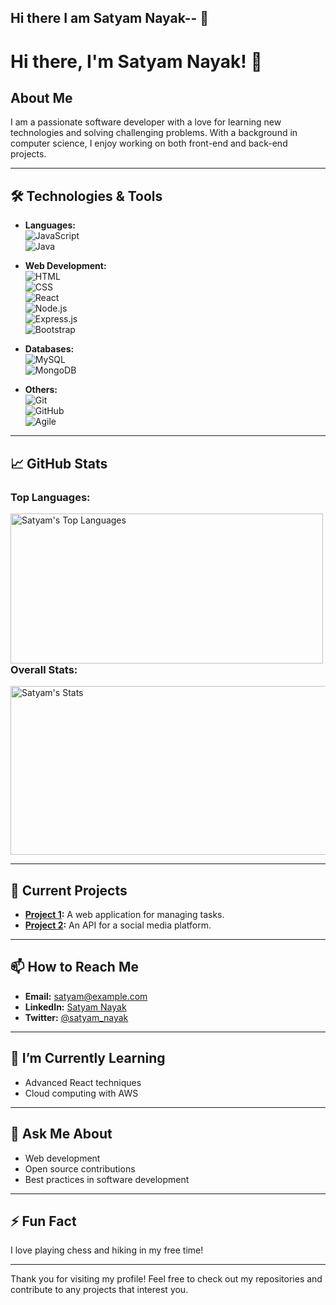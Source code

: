 ## Hi there I am Satyam Nayak-- 👋

<!--
**Satyam-Nayak/Satyam-Nayak** is a ✨ _special_ ✨ repository because its `README.md` (this file) appears on your GitHub profile.

Here are some ideas to get you started:

- 🔭 I’m currently working on ...
- 🌱 I’m currently learning ...
- 👯 I’m looking to collaborate on ...
- 🤔 I’m looking for help with ...
- 💬 Ask me about ...
- 📫 How to reach me: ...
- 😄 Pronouns: ...
- ⚡ Fun fact: ...

<p><img align="left" src="https://github-readme-stats.vercel.app/api/top-langs?username=Satyam-Nayak&show_icons=true&locale=en&layout=compact" alt="Satyam-Nayak" /></p>

  <p>&nbsp;<img align="center" width="335" src="https://github-readme-stats.vercel.app/api?username=Satyam-Nayak&show_icons=true&locale=en" alt="Satyam-Nayak" /></p> 
<p><img align="center" width="435" src="https://github-readme-streak-stats.herokuapp.com/?user=Satyam-Nayak&" alt="Satyam-Nayak" /></p>
-->
# Hi there, I'm Satyam Nayak! 👋

## About Me
I am a passionate software developer with a love for learning new technologies and solving challenging problems. With a background in computer science, I enjoy working on both front-end and back-end projects.

---

## 🛠️ Technologies & Tools
- **Languages:**  
  ![JavaScript](https://img.shields.io/badge/JavaScript-F7DF1E?style=flat&logo=javascript&logoColor=black)  
  ![Java](https://img.shields.io/badge/Java-007396?style=flat&logo=java&logoColor=white)

- **Web Development:**  
  ![HTML](https://img.shields.io/badge/HTML5-E34F26?style=flat&logo=html5&logoColor=white)  
  ![CSS](https://img.shields.io/badge/CSS3-1572B6?style=flat&logo=css3&logoColor=white)  
  ![React](https://img.shields.io/badge/React-20232A?style=flat&logo=react&logoColor=61DAFB)  
  ![Node.js](https://img.shields.io/badge/Node.js-43853D?style=flat&logo=node-dot-js&logoColor=white)  
  ![Express.js](https://img.shields.io/badge/Express.js-404D59?style=flat)  
  ![Bootstrap](https://img.shields.io/badge/Bootstrap-7952B3?style=flat&logo=bootstrap&logoColor=white)

- **Databases:**  
  ![MySQL](https://img.shields.io/badge/MySQL-4479A1?style=flat&logo=mysql&logoColor=white)  
  ![MongoDB](https://img.shields.io/badge/MongoDB-4EA94B?style=flat&logo=mongodb&logoColor=white)

- **Others:**  
  ![Git](https://img.shields.io/badge/Git-F05032?style=flat&logo=git&logoColor=white)  
  ![GitHub](https://img.shields.io/badge/GitHub-181717?style=flat&logo=github&logoColor=white)  
  ![Agile](https://img.shields.io/badge/Agile-009688?style=flat&logo=agile&logoColor=white)

---

## 📈 GitHub Stats

### Top Languages:
<img align="left" src="https://github-readme-stats.vercel.app/api/top-langs?username=Satyam-Nayak&show_icons=true&locale=en&layout=compact&theme=radical&bg_color=30,e96443,904e95&title_color=fff&text_color=fff" alt="Satyam's Top Languages" height="240" width="500" />

### Overall Stats:
<img align="center" src="https://github-readme-stats.vercel.app/api?username=Satyam-Nayak&show_icons=true&theme=radical&bg_color=30,e96443,904e95&title_color=fff&text_color=fff" alt="Satyam's Stats" height="270" width="540" />

---

## 🔭 Current Projects
- **[Project 1](https://github.com/Satyam-Nayak/project1):** A web application for managing tasks.
- **[Project 2](https://github.com/Satyam-Nayak/project2):** An API for a social media platform.

---

## 📫 How to Reach Me
- **Email:** [satyam@example.com](mailto:satyam@example.com)
- **LinkedIn:** [Satyam Nayak](https://www.linkedin.com/in/satyam-nayak/)
- **Twitter:** [@satyam_nayak](https://twitter.com/satyam_nayak)

---

## 🌱 I’m Currently Learning
- Advanced React techniques
- Cloud computing with AWS

---

## 💬 Ask Me About
- Web development
- Open source contributions
- Best practices in software development

---

## ⚡ Fun Fact
I love playing chess and hiking in my free time!

---

Thank you for visiting my profile! Feel free to check out my repositories and contribute to any projects that interest you.




